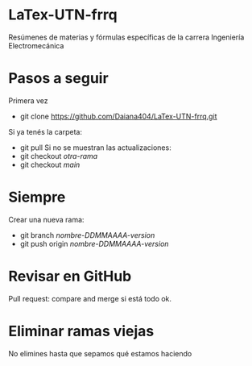 # LaTex-UTN-frrq
Resúmenes de materias y fórmulas específicas de la carrera Ingeniería Electromecánica
# Pasos a seguir
Primera vez
- git clone https://github.com/Daiana404/LaTex-UTN-frrq.git


Si ya tenés la carpeta:
- git pull
Si no se muestran las actualizaciones:
- git checkout *otra-rama*
- git checkout *main*
# Siempre
Crear una nueva rama:
- git branch *nombre-DDMMAAAA-version*
- git push origin *nombre-DDMMAAAA-version*

# Revisar en GitHub
Pull request: compare and merge si está todo ok.

# Eliminar ramas viejas
No elimines hasta que sepamos qué estamos haciendo
